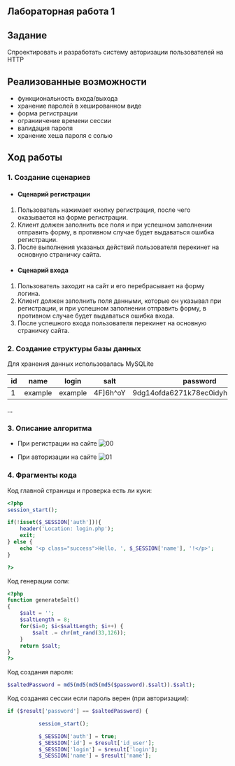 ## Лабораторная работа 1
## Задание
Спроектировать и разработать систему авторизации пользователей на HTTP
## Реализованные возможности
* функциональность входа/выхода
* хранение паролей в хешированном виде
* форма регистрации
* ограниичение времени сессии
* валидация пароля
* хранение хеша пароля с солью
## Ход работы
### 1. Создание сценариев
* #### Сценарий регистрации
1) Пользователь нажимает кнопку регистрация, после чего оказывается на форме регистрации.
2) Клиент должен заполнить все поля и при успешном заполнении отправить форму, в противном случае будет выдаваться ошибка
регистрации.
3) После выполнения указаных действий пользователя перекинет на основную страничку сайта.
* #### Сценарий входа
1) Пользователь заходит на сайт и его перебрасывает на форму логина.
2) Клиент должен заполнить поля данными, которые он указывал при регистрации, и при успешном заполнении отправить форму,
в противном случае будет выдаваться ошибка входа.
3) После успешного входа пользователя перекинет на основную страничку сайта.
### 2. Создание структуры базы данных

Для хранения данных использовалась MySQLite


| id      | name                               | login                | salt     | password                       |
|---------|------------------------------------|----------------------|----------|--------------------------------|
|1        |example                             |example               |4F]6h^oY  |9dg14ofda6271k78ec0idyh8a372a187|
...

### 3. Описание алгоритма
* При регистрации на сайте
![00](https://user-images.githubusercontent.com/90519017/198081346-e8bfc126-49df-499f-a3f1-9d3930a67b6d.png)

* При авторизации на сайте
![01](https://user-images.githubusercontent.com/90519017/198081442-f063c8f9-0c5b-438c-a052-04b473991b55.png)

### 4. Фрагменты кода

Код главной страницы и проверка есть ли куки:
```php
<?php
session_start();

if(!isset($_SESSION['auth'])){
    header('Location: login.php');
    exit;
} else {
    echo '<p class="success">Hello, ', $_SESSION['name'], '!</p>';
}

?>
```

Код генерации соли:
```php
<?php
function generateSalt()
{
    $salt = '';
    $saltLength = 8;
    for($i=0; $i<$saltLength; $i++) {
        $salt .= chr(mt_rand(33,126));
    }
    return $salt;
}
?>
```

Код создания пароля:
```php
$saltedPassword = md5(md5(md5(md5($password).$salt)).$salt);
```

Код создания сессии если пароль верен (при авторизации):
```php
if ($result['password'] == $saltedPassword) {

          session_start();

          $_SESSION['auth'] = true;
          $_SESSION['id'] = $result['id_user'];
          $_SESSION['login'] = $result['login'];
          $_SESSION['name'] = $result['name'];
 ```
